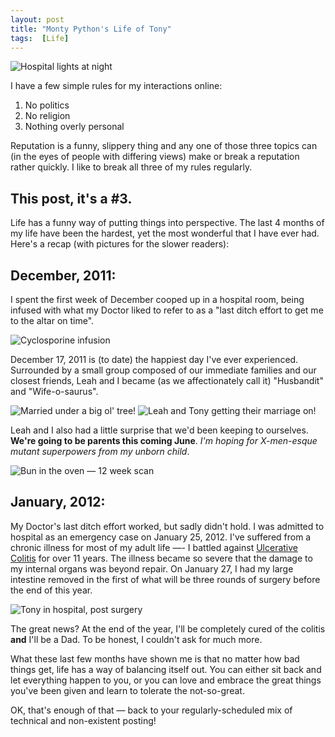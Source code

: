 ```yaml
---
layout: post
title: "Monty Python's Life of Tony"
tags:  [Life]
---
```


![Hospital lights at night](http://static.tonyarnold.com/hospital_nights-4f536e3f0583a.jpg)

I have a few simple rules for my interactions online:

1. No politics
2. No religion
3. Nothing overly personal

Reputation is a funny, slippery thing and any one of those three topics can (in the eyes of people with differing views) make or break a reputation rather quickly. I like to break all three of my rules regularly.

## This post, it's a #3.

Life has a funny way of putting things into perspective. The last 4 months of my life have been the hardest, yet the most wonderful that I have ever had. Here's a recap (with pictures for the slower readers):

## December, 2011:

I spent the first week of December cooped up in a hospital room, being infused with what my Doctor liked to refer to as a "last ditch effort to get me to the altar on time".

![Cyclosporine infusion](http://static.tonyarnold.com/infused-4f536818d36ce.jpg)

December 17, 2011 is (to date) the happiest day I've ever experienced. Surrounded by a small group composed of our immediate families and our closest friends, Leah and I became (as we affectionately call it) "Husbandit" and "Wife-o-saurus".

![Married under a big ol' tree!](http://static.tonyarnold.com/under_a_tree-4f5368ab21a97.jpg)
![Leah and Tony getting their marriage on!](http://static.tonyarnold.com/leah_and_tony-4f5369c67be51.jpg)

Leah and I also had a little surprise that we'd been keeping to ourselves. **We're going to be parents this coming June**. *I'm hoping for X-men-esque mutant superpowers from my unborn child*.

![Bun in the oven — 12 week scan](http://static.tonyarnold.com/bun_oven-4f5367c203653.jpg)

## January, 2012:

My Doctor's last ditch effort worked, but sadly didn't hold. I was admitted to hospital as an emergency case on January 25, 2012. I've suffered from a chronic illness for most of my adult life —- I battled against [Ulcerative Colitis](http://en.wikipedia.org/wiki/Ulcerative_Colitis) for over 11 years. The illness became so severe that the damage to my internal organs was beyond repair. On January 27, I had my large intestine removed in the first of what will be three rounds of surgery before the end of this year.

![Tony in hospital, post surgery](http://static.tonyarnold.com/tony_in_hospital-4f536a69ac281.jpg)

The great news? At the end of the year, I'll be completely cured of the colitis **and** I'll be a Dad. To be honest, I couldn't ask for much more.

What these last few months have shown me is that no matter how bad things get, life has a way of balancing itself out. You can either sit back and let everything happen to you, or you can love and embrace the great things you've been given and learn to tolerate the not-so-great.

OK, that's enough of that — back to your regularly-scheduled mix of technical and non-existent posting!
